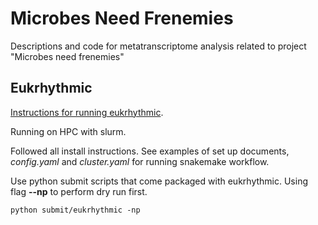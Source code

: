# Microbes Need Frenemies
Descriptions and code for metatranscriptome analysis related to project "Microbes need frenemies"


## Eukrhythmic

[Instructions for running eukrhythmic](https://eukrhythmic.readthedocs.io/en/latest/index.html).

Running on HPC with slurm.

Followed all install instructions. See examples of set up documents, _config.yaml_ and _cluster.yaml_ for running snakemake workflow.

Use python submit scripts that come packaged with eukrhythmic. Using flag **--np** to perform dry run first.

```
python submit/eukrhythmic -np
```